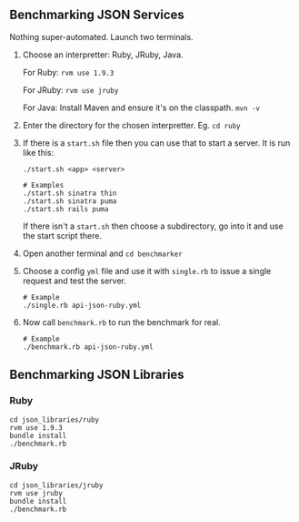Benchmarking JSON Services
--------------------------

Nothing super-automated. Launch two terminals.

1. Choose an interpretter: Ruby, JRuby, Java.

   For Ruby: `rvm use 1.9.3`

   For JRuby: `rvm use jruby`

   For Java: Install Maven and ensure it's on the classpath. `mvn -v`

2. Enter the directory for the chosen interpretter. Eg. `cd ruby`

3. If there is a `start.sh` file then you can use that to start a server. It is run like this:

       ./start.sh <app> <server>

       # Examples
       ./start.sh sinatra thin
       ./start.sh sinatra puma
       ./start.sh rails puma

   If there isn't a `start.sh` then choose a subdirectory, go into it and use the start script there.

4. Open another terminal and `cd benchmarker`

5. Choose a config `yml` file and use it with `single.rb` to issue a single request and test the server.

       # Example
       ./single.rb api-json-ruby.yml

6. Now call `benchmark.rb` to run the benchmark for real.

       # Example
       ./benchmark.rb api-json-ruby.yml

Benchmarking JSON Libraries
---------------------------

### Ruby

	cd json_libraries/ruby
	rvm use 1.9.3
	bundle install
	./benchmark.rb

### JRuby

	cd json_libraries/jruby
	rvm use jruby
	bundle install
	./benchmark.rb
